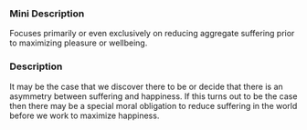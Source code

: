 ### Mini Description

Focuses primarily or even exclusively on reducing aggregate suffering prior to maximizing pleasure or wellbeing.

### Description

It may be the case that we discover there to be or decide that there is an asymmetry between suffering and happiness. If this turns out to be the case then there may be a special moral obligation to reduce suffering in the world before we work to maximize happiness.
